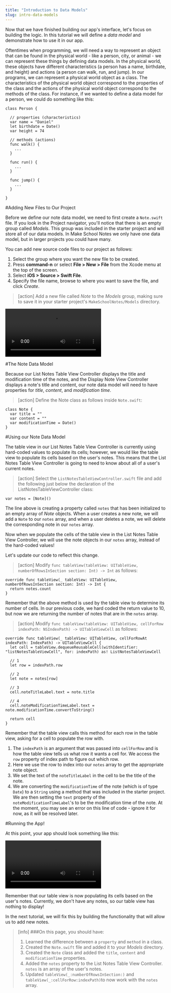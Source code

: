 ```yaml
---
title: "Introduction to Data Models"
slug: intro-data-models
---
```


Now that we have finished building our app's interface, let's focus on building the logic. In this tutorial we will define a *data model* and demonstrate how to use it in our app.

Oftentimes when programming, we will need a way to represent an object that can be found in the physical world - like a person, city, or animal - we can represent these things by defining data models. In the physical world, these objects have different characteristics (a person has a name, birthdate, and height) and actions (a person can walk, run, and jump). In our programs, we can represent a physical world object as a class. The characteristics of the physical world object correspond to the properties of the class and the actions of the physical world object correspond to the methods of the class. For instance, if we wanted to define a data model for a person, we could do something like this:

    class Person {

      // properties (characteristics)
      var name = "Daniel"
      let birthdate = Date()
      var height = 74

      // methods (actions)
      func walk() {
        ...
      }

      func run() {
        ...
      }

      func jump() {
        ...
      }

    }

#Adding New Files to Our Project

Before we define our note data model, we need to first create a `Note.swift` file. If you look in the Project navigator, you'll notice that there is an empty group called *Models*. This group was included in the starter project and will store all of our data models. In Make School Notes we only have one data model, but in larger projects you could have many.

You can add new source code files to our project as follows:

1. Select the group where you want the new file to be created.
2. Press **command-n** or select **File > New > File** from the Xcode menu at the top of the screen.
3. Select **iOS > Source > Swift File**.
4. Specify the file name, browse to where you want to save the file, and click *Create*.

> [action]
Add a new file called *Note* to the *Models* group, making sure to save it in your starter project's `MakeSchoolNotes/Models` directory.
>
![ms-video](https://s3.amazonaws.com/mgwu-misc/Make+School+Notes/addFile.mov)

#The Note Data Model

Because our List Notes Table View Controller displays the title and modification time of the notes, and the Display Note View Controller displays a note's title and content, our note data model will need to have properties for *title*, *content*, and *modification time*.

> [action]
Define the Note class as follows inside `Note.swift`:
>
    class Note {
      var title = ""
      var content = ""
      var modificationTime = Date()
    }

#Using our Note Data Model

The table view in our List Notes Table View Controller is currently using hard-coded values to populate its cells; however, we would like the table view to populate its cells based on the user's notes. This means that the List Notes Table View Controller is going to need to know about all of a user's current notes.

> [action]
> Select the `ListNotesTableViewController.swift` file and add the following just below the declaration of the ListNotesTableViewController class:
>
    var notes = [Note]()

The line above is creating a property called `notes` that has been initialized to an empty array of *Note* objects. When a user creates a new note, we will add a `Note` to our `notes` array, and when a user deletes a note, we will delete the corresponding note in our `notes` array.

Now when we populate the cells of the table view in the List Notes Table View Controller, we will use the note objects in our `notes` array, instead of the hard-coded values!

Let's update our code to reflect this change.

> [action]
Modify `func tableView(tableView: UITableView, numberOfRowsInSection section: Int) -> Int` as follows:
>
    override func tableView(_ tableView: UITableView, numberOfRowsInSection section: Int) -> Int {
      return notes.count
    }

Remember that the above method is used by the table view to determine its number of cells. In our previous code, we hard coded the return value to 10, but now we are returning the number of notes that are in the `notes` array.

> [action]
Modify `func tableView(tableView: UITableView, cellForRow indexPath: NSIndexPath) -> UITableViewCell` as follows:
>
    override func tableView(_ tableView: UITableView, cellForRowAt indexPath: IndexPath) -> UITableViewCell {
      let cell = tableView.dequeueReusableCell(withIdentifier: "listNotesTableViewCell", for: indexPath) as! ListNotesTableViewCell
>
      // 1
      let row = indexPath.row
>
      // 2
      let note = notes[row]
>
      // 3
      cell.noteTitleLabel.text = note.title
>
      // 4
      cell.noteModificationTimeLabel.text = note.modificationTime.convertToString()
>      
      return cell
    }

Remember that the table view calls this method for each row in the table view, asking for a cell to populate the row with.

1. The `indexPath` is an argument that was passed into `cellForRow` and is how the table view tells us what row it wants a cell for. We access the `row` property of index path to figure out which row.
2. Here we use the row to index into our `notes` array to get the appropriate note object.
3. We set the text of the `noteTitleLabel` in the cell to be the title of the note.
4. We are converting the `modificationTime` of the note (which is of type `Date`) to a `String` using a method that was included in the starter project. We are then setting the `text` property of the `noteModificationTimeLabel`'s to be the modification time of the note. At the moment, you may see an error on this line of code - ignore it for now, as it will be resolved later.

#Running the App!

At this point, your app should look something like this:

![ms-video](https://s3.amazonaws.com/mgwu-misc/Make+School+Notes/P07-complete.mov)

Remember that our table view is now populating its cells based on the user's notes. Currently, we don't have any notes, so our table view has nothing to display!

In the next tutorial, we will fix this by building the functionality that will allow us to add new notes.


>[info]
>###On this page, you should have:
>
>1. Learned the difference between a `property` and `method` in a class.
>2. Created the `Note.swift` file and added it to your *Models* directory.
>3. Created the `Note` class and added the `title`, `content` and `modificationTime` properties.
>4. Added the `notes` property to the List Notes Table View Controller. `notes` is an array of the user's notes.
>5. Updated `tableView(_:numberOfRowsInSection:)` and `tableView(_:cellForRow:indexPath)`to now work with the `notes` array.
